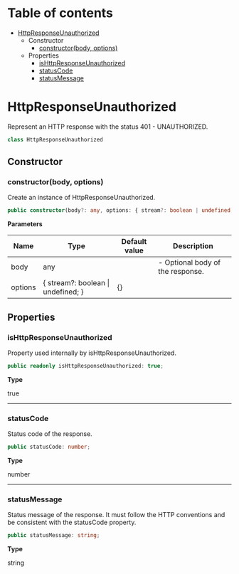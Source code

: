 # Table of contents

* [HttpResponseUnauthorized][ClassDeclaration-13]
    * Constructor
        * [constructor(body, options)][Constructor-13]
    * Properties
        * [isHttpResponseUnauthorized][PropertyDeclaration-28]
        * [statusCode][PropertyDeclaration-29]
        * [statusMessage][PropertyDeclaration-30]

# HttpResponseUnauthorized

Represent an HTTP response with the status 401 - UNAUTHORIZED.

```typescript
class HttpResponseUnauthorized
```
## Constructor

### constructor(body, options)

Create an instance of HttpResponseUnauthorized.

```typescript
public constructor(body?: any, options: { stream?: boolean | undefined; } = {});
```

**Parameters**

| Name    | Type                                   | Default value | Description                      |
| ------- | -------------------------------------- | ------------- | -------------------------------- |
| body    | any                                    |               | - Optional body of the response. |
| options | { stream?: boolean &#124; undefined; } | {}            |                                  |

## Properties

### isHttpResponseUnauthorized

Property used internally by isHttpResponseUnauthorized.

```typescript
public readonly isHttpResponseUnauthorized: true;
```

**Type**

true

----------

### statusCode

Status code of the response.

```typescript
public statusCode: number;
```

**Type**

number

----------

### statusMessage

Status message of the response. It must follow the HTTP conventions
and be consistent with the statusCode property.

```typescript
public statusMessage: string;
```

**Type**

string

[ClassDeclaration-13]: httpresponseunauthorized.md#httpresponseunauthorized
[Constructor-13]: httpresponseunauthorized.md#constructorbody-options
[PropertyDeclaration-28]: httpresponseunauthorized.md#ishttpresponseunauthorized
[PropertyDeclaration-29]: httpresponseunauthorized.md#statuscode
[PropertyDeclaration-30]: httpresponseunauthorized.md#statusmessage
